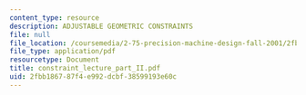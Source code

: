 ```yaml
---
content_type: resource
description: ADJUSTABLE GEOMETRIC CONSTRAINTS
file: null
file_location: /coursemedia/2-75-precision-machine-design-fall-2001/2fbb186787f4e992dcbf38599193e60c_constraint_lecture_part_II.pdf
file_type: application/pdf
resourcetype: Document
title: constraint_lecture_part_II.pdf
uid: 2fbb1867-87f4-e992-dcbf-38599193e60c
---
```

